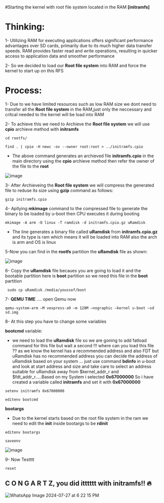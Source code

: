 #Starting the kernel with root file system located in the RAM **[initramfs]**

# Thinking:

1- Utilizing RAM for executing applications offers significant performance advantages over SD cards, primarily due to its much higher data transfer speeds. RAM provides faster read and write operations,
   resulting in quicker access to application data and smoother performance
   
2- So we decided to load our **Root file system** into RAM and force the kernel to start up on this RFS

# Process:
1- Due to we have limited resources such as low RAM size we dont need to transfer all the **Root file system** in the RAM,just only the neccessary and critcal needed to the kernel will be load into RAM

2- To achieve this we need to Archieve the **Root file system** we will use **cpio** archieve method with **initramfs**

```
cd rootfs/
```

```
find . | cpio -H newc -ov --owner root:root > ../initramfs.cpio
```

- The above command generates an archieved file **initramfs.cpio** in the main directory using the **cpio** archieve method then refer the owner of the file to the **root**


![image](https://github.com/user-attachments/assets/3aac7c28-f5be-44b4-b0d5-3c7e775d3d7c)


3- After Archieveing the **Root file system** we will compress the generated file to reduse its size using **gzip** command as follows:

```
gzip initramfs.cpio
```

4- Apllying **mkimage** command to the compressed file to generate the binary to be loaded by u-boot then CPU executes it during booting

```
mkimage -A arm -O linux -T ramdisk -d initramfs.cpio.gz uRamdisk
```

- The line generates a binary file called **uRamdisk** from **initramfs.cpio.gz** and its type is ram which means it will be loaded into RAM also the arch is arm and OS is linux
  

5-Now you can find in the **rootfs** partition the **uRamdisk** file as shown:


![image](https://github.com/user-attachments/assets/e8cc1149-06e4-46ca-8f99-8474179d4b30)


6- Copy the **uRamdisk** file becaues you are going to load it and the bootable partition here is **boot** partition so we need this file in the **boot** partition

```
 sudo cp uRamdisk /media/youssef/boot
```

7- **QEMU TIME** .... open Qemu now

```
qemu-system-arm –M vexpress-a9 –m 128M –nographic –kernel u-boot –sd sd.img
```

8- At this step you have to change some variables 

**bootcmd** variable:

- we need to load the **uRamdisk** file so we are goning to add fatload command for this file but wait a second !!! where can you load this file ?? as we know the kernel has a recommended address and also FDT but uRamdisk
has no recommended address you can decide the address of uRamdisk based on your system ... just use command **bdinfo** in u-boot and look at start address and size and take care to select an address suitable for uRamdisk
away from $kernel_addr_r and $fdt_addr_r.....Based on my System i selected **0x67000000**
So i have created a variable called **initramfs** and set it with **0x67000000**

```
setenv initramfs 0x67000000
```

```
editenv bootcmd
```

**bootargs**

- Due to the kernel starts based on the root file system in the ram we need to edit the **init** inside bootargs to be **rdinit**
  
```
editenv bootargs
```

```
saveenv
```

![image](https://github.com/user-attachments/assets/d3aabb9d-e4b2-459c-8ace-dfd8dce499fb)


9- Now Testttt

```
reset
```

## C O N G A R T Z, you did itttttt with initramfs!! 🔥


![WhatsApp Image 2024-07-27 at 6 22 15 PM](https://github.com/user-attachments/assets/9fecfa59-0962-4a27-9043-ceb1aa8a2a98)



